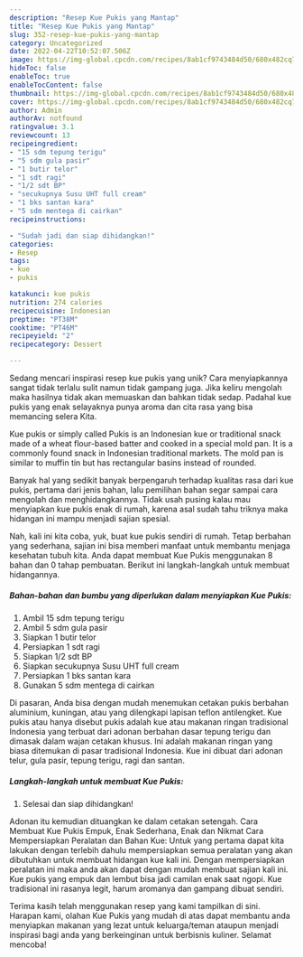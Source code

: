 ```yaml
---
description: "Resep Kue Pukis yang Mantap"
title: "Resep Kue Pukis yang Mantap"
slug: 352-resep-kue-pukis-yang-mantap
category: Uncategorized
date: 2022-04-22T10:52:07.506Z
image: https://img-global.cpcdn.com/recipes/8ab1cf9743484d50/680x482cq70/kue-pukis-foto-resep-utama.jpg
hideToc: false
enableToc: true
enableTocContent: false
thumbnail: https://img-global.cpcdn.com/recipes/8ab1cf9743484d50/680x482cq70/kue-pukis-foto-resep-utama.jpg
cover: https://img-global.cpcdn.com/recipes/8ab1cf9743484d50/680x482cq70/kue-pukis-foto-resep-utama.jpg
author: Admin
authorAv: notfound
ratingvalue: 3.1
reviewcount: 13
recipeingredient:
- "15 sdm tepung terigu"
- "5 sdm gula pasir"
- "1 butir telor"
- "1 sdt ragi"
- "1/2 sdt BP"
- "secukupnya Susu UHT full cream"
- "1 bks santan kara"
- "5 sdm mentega di cairkan"
recipeinstructions:

- "Sudah jadi dan siap dihidangkan!"
categories:
- Resep
tags:
- kue
- pukis

katakunci: kue pukis 
nutrition: 274 calories
recipecuisine: Indonesian
preptime: "PT38M"
cooktime: "PT46M"
recipeyield: "2"
recipecategory: Dessert

---
```





Sedang mencari inspirasi resep kue pukis yang unik? Cara menyiapkannya sangat tidak terlalu sulit namun tidak gampang juga. Jika keliru mengolah maka hasilnya tidak akan memuaskan dan bahkan tidak sedap. Padahal kue pukis yang enak selayaknya punya aroma dan cita rasa yang bisa memancing selera Kita.





Kue pukis or simply called Pukis is an Indonesian kue or traditional snack made of a wheat flour-based batter and cooked in a special mold pan. It is a commonly found snack in Indonesian traditional markets. The mold pan is similar to muffin tin but has rectangular basins instead of rounded.

Banyak hal yang sedikit banyak berpengaruh terhadap kualitas rasa dari kue pukis, pertama dari jenis bahan, lalu pemilihan bahan segar sampai cara mengolah dan menghidangkannya. Tidak usah pusing kalau mau menyiapkan kue pukis enak di rumah, karena asal sudah tahu triknya maka hidangan ini mampu menjadi sajian spesial.






Nah, kali ini kita coba, yuk, buat kue pukis sendiri di rumah. Tetap berbahan yang sederhana, sajian ini bisa memberi manfaat untuk membantu menjaga kesehatan tubuh kita. Anda dapat membuat Kue Pukis menggunakan 8 bahan dan 0 tahap pembuatan. Berikut ini langkah-langkah untuk membuat hidangannya.

<!--inarticleads1-->

##### Bahan-bahan dan bumbu yang diperlukan dalam menyiapkan Kue Pukis:

1. Ambil 15 sdm tepung terigu
1. Ambil 5 sdm gula pasir
1. Siapkan 1 butir telor
1. Persiapkan 1 sdt ragi
1. Siapkan 1/2 sdt BP
1. Siapkan secukupnya Susu UHT full cream
1. Persiapkan 1 bks santan kara
1. Gunakan 5 sdm mentega di cairkan


Di pasaran, Anda bisa dengan mudah menemukan cetakan pukis berbahan aluminium, kuningan, atau yang dilengkapi lapisan teflon antilengket. Kue pukis atau hanya disebut pukis adalah kue atau makanan ringan tradisional Indonesia yang terbuat dari adonan berbahan dasar tepung terigu dan dimasak dalam wajan cetakan khusus. Ini adalah makanan ringan yang biasa ditemukan di pasar tradisional Indonesia. Kue ini dibuat dari adonan telur, gula pasir, tepung terigu, ragi dan santan. 

<!--inarticleads2-->

##### Langkah-langkah untuk membuat Kue Pukis:


1. Selesai dan siap dihidangkan!

Adonan itu kemudian dituangkan ke dalam cetakan setengah. Cara Membuat Kue Pukis Empuk, Enak Sederhana, Enak dan Nikmat Cara Mempersiapkan Peralatan dan Bahan Kue: Untuk yang pertama dapat kita lakukan dengan terlebih dahulu mempersiapkan semua peralatan yang akan dibutuhkan untuk membuat hidangan kue kali ini. Dengan mempersiapkan peralatan ini maka anda akan dapat dengan mudah membuat sajian kali ini. Kue pukis yang empuk dan lembut bisa jadi camilan enak saat ngopi. Kue tradisional ini rasanya legit, harum aromanya dan gampang dibuat sendiri. 

Terima kasih telah menggunakan resep yang kami tampilkan di sini. Harapan kami, olahan Kue Pukis yang mudah di atas dapat membantu anda menyiapkan makanan yang lezat untuk keluarga/teman ataupun menjadi inspirasi bagi anda yang berkeinginan untuk berbisnis kuliner. Selamat mencoba!
